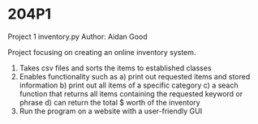 # 204P1
Project 1
inventory.py
Author: Aidan Good

Project focusing on creating an online inventory system.
1. Takes csv files and sorts the items to established classes
2. Enables functionality such as
  a) print out requested items and stored information
  b) print out all items of a specific category
  c) a seach function that returns all items containing the requested keyword or phrase
  d) can return the total $ worth of the inventory
3. Run the program on a website with a user-friendly GUI 
